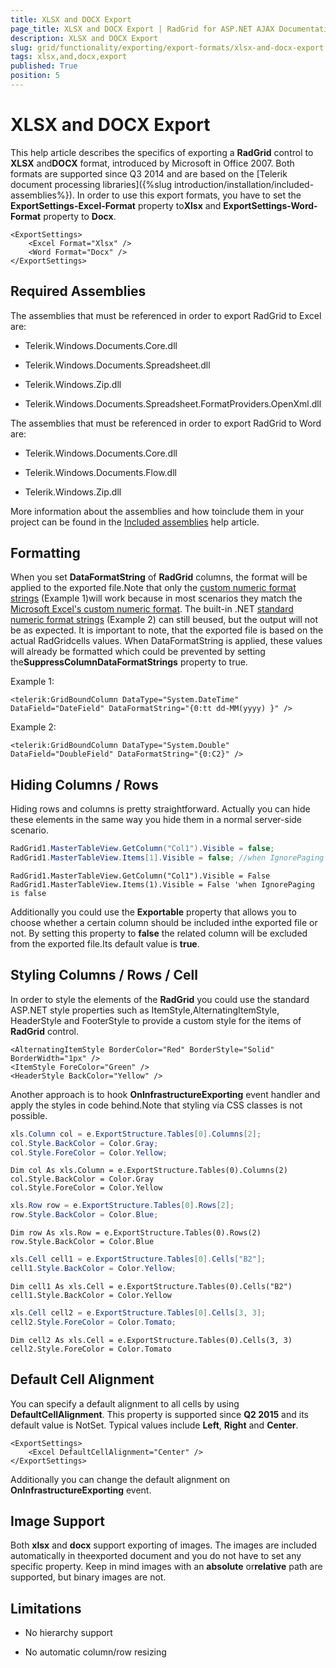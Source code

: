 ```yaml
---
title: XLSX and DOCX Export
page_title: XLSX and DOCX Export | RadGrid for ASP.NET AJAX Documentation
description: XLSX and DOCX Export
slug: grid/functionality/exporting/export-formats/xlsx-and-docx-export
tags: xlsx,and,docx,export
published: True
position: 5
---
```


# XLSX and DOCX Export



This help article describes the specifics of exporting a **RadGrid** control to **XLSX** and**DOCX** format, introduced by Microsoft in Office 2007. Both formats are supported since Q3 2014 and are based on the [Telerik document processing libraries]({%slug introduction/installation/included-assemblies%}). In order to use this export formats, you have to set the **ExportSettings-Excel-Format** property to**Xlsx** and **ExportSettings-Word-Format** property to **Docx**.

````ASP.NET
<ExportSettings>
    <Excel Format="Xlsx" />
    <Word Format="Docx" />
</ExportSettings>
````



## Required Assemblies

The assemblies that must be referenced in order to export RadGrid to Excel are:

* Telerik.Windows.Documents.Core.dll

* Telerik.Windows.Documents.Spreadsheet.dll

* Telerik.Windows.Zip.dll

* Telerik.Windows.Documents.Spreadsheet.FormatProviders.OpenXml.dll

The assemblies that must be referenced in order to export RadGrid to Word are:

* Telerik.Windows.Documents.Core.dll

* Telerik.Windows.Documents.Flow.dll

* Telerik.Windows.Zip.dll

More information about the assemblies and how toinclude them in your project can be found in the [Included assemblies](http://www.telerik.com/help/aspnet-ajax/introduction-included-assemblies.html) help article.

## Formatting

When you set **DataFormatString** of **RadGrid** columns, the format will be applied to the exported file.Note that only the [custom numeric format strings](http://msdn.microsoft.com/en-us/library/0c899ak8%28v=vs.71%29.aspx) (Example 1)will work because in most scenarios they match the [Microsoft Excel's custom numeric format](http://office.microsoft.com/en-gb/excel-help/create-a-custom-number-format-HP010342372.aspx). The built-in .NET [standard numeric format strings](http://msdn.microsoft.com/en-us/library/dwhawy9k%28v=vs.71%29.aspx) (Example 2) can still beused, but the output will not be as expected. It is important to note, that the exported file is based on the actual RadGridcells values. When DataFormatString is applied, these values will already be formatted which could be prevented by setting the**SuppressColumnDataFormatStrings** property to true.

Example 1:

````ASP.NET
<telerik:GridBoundColumn DataType="System.DateTime" DataField="DateField" DataFormatString="{0:tt dd-MM(yyyy) }" />
````



Example 2:

````ASP.NET
<telerik:GridBoundColumn DataType="System.Double" DataField="DoubleField" DataFormatString="{0:C2}" />
````



## Hiding Columns / Rows

Hiding rows and columns is pretty straightforward. Actually you can hide these elements in the same way you hide them in a normal server-side scenario.



````C#
RadGrid1.MasterTableView.GetColumn("Col1").Visible = false;
RadGrid1.MasterTableView.Items[1].Visible = false; //when IgnorePaging is false
````
````VB
RadGrid1.MasterTableView.GetColumn("Col1").Visible = False
RadGrid1.MasterTableView.Items(1).Visible = False 'when IgnorePaging is false
````


Additionally you could use the **Exportable** property that allows you to choose whether a certain column should be included inthe exported file or not. By setting this property to **false** the related column will be excluded from the exported file.Its default value is **true**.

## Styling Columns / Rows / Cell

In order to style the elements of the **RadGrid** you could use the standard ASP.NET style properties such as ItemStyle,AlternatingItemStyle, HeaderStyle and FooterStyle to provide a custom style for the items of **RadGrid** control.

````ASP.NET
<AlternatingItemStyle BorderColor="Red" BorderStyle="Solid" BorderWidth="1px" />
<ItemStyle ForeColor="Green" />
<HeaderStyle BackColor="Yellow" />
````



Another approach is to hook **OnInfrastructureExporting** event handler and apply the styles in code behind.Note that styling via CSS classes is not possible.



````C#
xls.Column col = e.ExportStructure.Tables[0].Columns[2];
col.Style.BackColor = Color.Gray;
col.Style.ForeColor = Color.Yellow;
````
````VB
Dim col As xls.Column = e.ExportStructure.Tables(0).Columns(2)
col.Style.BackColor = Color.Gray
col.Style.ForeColor = Color.Yellow
````




````C#
xls.Row row = e.ExportStructure.Tables[0].Rows[2];
row.Style.BackColor = Color.Blue;
````
````VB
Dim row As xls.Row = e.ExportStructure.Tables(0).Rows(2)
row.Style.BackColor = Color.Blue
````




````C#
xls.Cell cell1 = e.ExportStructure.Tables[0].Cells["B2"];
cell1.Style.BackColor = Color.Yellow;
````
````VB
Dim cell1 As xls.Cell = e.ExportStructure.Tables(0).Cells("B2")
cell1.Style.BackColor = Color.Yellow
````




````C#
xls.Cell cell2 = e.ExportStructure.Tables[0].Cells[3, 3];
cell2.Style.ForeColor = Color.Tomato;
````
````VB
Dim cell2 As xls.Cell = e.ExportStructure.Tables(0).Cells(3, 3)
cell2.Style.ForeColor = Color.Tomato
````

## Default Cell Alignment

You can specify a default alignment to all cells by using **DefaultCellAlignment**. This property is supported since **Q2 2015** and its default value is NotSet. Typical values include **Left**, **Right** and **Center**.

````ASP.NET    
<ExportSettings>
    <Excel DefaultCellAlignment="Center" />
</ExportSettings>
````

Additionally you can change the default alignment on **OnInfrastructureExporting** event.

## Image Support

Both **xlsx** and **docx** support exporting of images. The images are included automatically in theexported document and you do not have to set any specific property. Keep in mind images with an **absolute** or**relative** path are supported, but binary images are not.

## Limitations

* No hierarchy support

* No automatic column/row resizing
